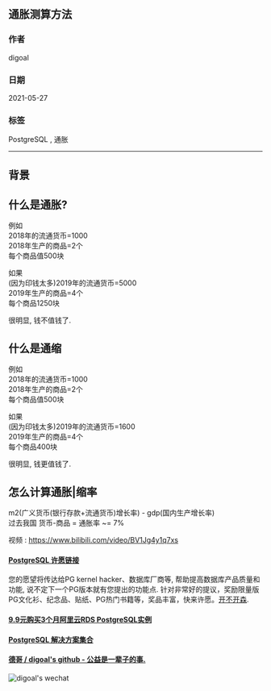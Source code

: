 ## 通胀测算方法  
  
### 作者  
digoal  
  
### 日期  
2021-05-27   
  
### 标签  
PostgreSQL , 通胀  
  
----  
  
## 背景  
## 什么是通胀?  
  
例如  
2018年的流通货币=1000  
2018年生产的商品=2个  
每个商品值500块  
  
如果  
(因为印钱太多)2019年的流通货币=5000  
2019年生产的商品=4个  
每个商品1250块  
  
很明显, 钱不值钱了.   
  
## 什么是通缩  
例如  
2018年的流通货币=1000  
2018年生产的商品=2个  
每个商品值500块  
  
如果  
(因为印钱太多)2019年的流通货币=1600  
2019年生产的商品=4个  
每个商品400块  
  
很明显, 钱更值钱了.   
  
## 怎么计算通胀|缩率  
m2(广义货币(银行存款+流通货币)增长率) - gdp(国内生产增长率)    
过去我国 货币-商品 = 通胀率 ~= 7%    
  
  
视频 : https://www.bilibili.com/video/BV1Jg4y1q7xs  
  
  
#### [PostgreSQL 许愿链接](https://github.com/digoal/blog/issues/76 "269ac3d1c492e938c0191101c7238216")
您的愿望将传达给PG kernel hacker、数据库厂商等, 帮助提高数据库产品质量和功能, 说不定下一个PG版本就有您提出的功能点. 针对非常好的提议，奖励限量版PG文化衫、纪念品、贴纸、PG热门书籍等，奖品丰富，快来许愿。[开不开森](https://github.com/digoal/blog/issues/76 "269ac3d1c492e938c0191101c7238216").  
  
  
#### [9.9元购买3个月阿里云RDS PostgreSQL实例](https://www.aliyun.com/database/postgresqlactivity "57258f76c37864c6e6d23383d05714ea")
  
  
#### [PostgreSQL 解决方案集合](https://yq.aliyun.com/topic/118 "40cff096e9ed7122c512b35d8561d9c8")
  
  
#### [德哥 / digoal's github - 公益是一辈子的事.](https://github.com/digoal/blog/blob/master/README.md "22709685feb7cab07d30f30387f0a9ae")
  
  
![digoal's wechat](../pic/digoal_weixin.jpg "f7ad92eeba24523fd47a6e1a0e691b59")
  
